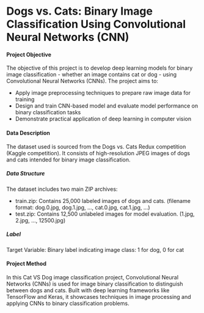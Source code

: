 # Dogs vs. Cats: Binary Image Classification Using Convolutional Neural Networks (CNN)

#### Project Objective
The objective of this project is to develop deep learning models for binary image classification - whether an image contains cat or dog - using Convolutional Neural Networks (CNNs). The project aims to:
* Apply image preprocessing techniques to prepare raw image data for training
* Design and train CNN-based model and evaluate model performance on binary classification tasks
* Demonstrate practical application of deep learning in computer vision

#### Data Description
The dataset used is sourced from the Dogs vs. Cats Redux competition (Kaggle competition). It consists of high-resolution JPEG images of dogs and cats intended for binary image classification.
  
  ##### Data Structure
  The dataset includes two main ZIP archives:
  * train.zip: Contains 25,000 labeled images of dogs and cats. (filename format: dog.0.jpg, dog.1.jpg, ..., cat.0.jpg, cat.1.jpg, ...)
  * test.zip: Contains 12,500 unlabeled images for model evaluation. (1.jpg, 2.jpg, ..., 12500.jpg)

  ##### Label
  Target Variable: Binary label indicating image class: 1 for dog, 0 for cat

#### Project Method
In this Cat VS Dog image classification project, Convolutional Neural Networks (CNNs) is used for image binary classification to distinguish between dogs and cats. Built with deep learning frameworks like TensorFlow and Keras, it showcases techniques in image processing and applying CNNs to binary classification problems.
